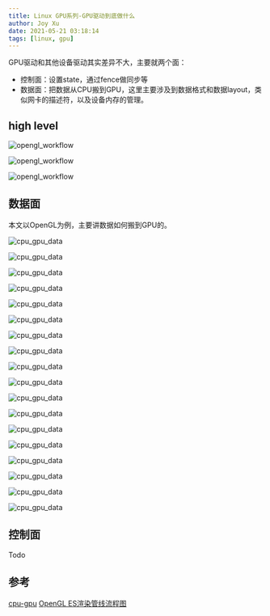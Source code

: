 ```yaml
---
title: Linux GPU系列-GPU驱动到底做什么
author: Joy Xu
date: 2021-05-21 03:18:14
tags: [linux, gpu]
---
```


GPU驱动和其他设备驱动其实差异不大，主要就两个面：

* 控制面：设置state，通过fence做同步等
* 数据面：把数据从CPU搬到GPU，这里主要涉及到数据格式和数据layout，类似网卡的描述符，以及设备内存的管理。

## high level

![opengl_workflow](/images/opengl_workflow1.png)

![opengl_workflow](/images/opengl_workflow2.png)

![opengl_workflow](/images/opengl_workflow3.png)

## 数据面

本文以OpenGL为例，主要讲数据如何搬到GPU的。

![cpu_gpu_data](/images/cpu_gpu_data1.png)

![cpu_gpu_data](/images/cpu_gpu_data2.png)

![cpu_gpu_data](/images/cpu_gpu_data3.png)

![cpu_gpu_data](/images/cpu_gpu_data4.png)

![cpu_gpu_data](/images/cpu_gpu_data5.png)

![cpu_gpu_data](/images/cpu_gpu_data6.png)

![cpu_gpu_data](/images/cpu_gpu_data7.png)

![cpu_gpu_data](/images/cpu_gpu_data8.png)

![cpu_gpu_data](/images/cpu_gpu_data9.png)

![cpu_gpu_data](/images/cpu_gpu_data10.png)

![cpu_gpu_data](/images/cpu_gpu_data11.png)

![cpu_gpu_data](/images/cpu_gpu_data12.png)

![cpu_gpu_data](/images/cpu_gpu_data13.png)

![cpu_gpu_data](/images/cpu_gpu_data14.png)

![cpu_gpu_data](/images/cpu_gpu_data15.png)

![cpu_gpu_data](/images/cpu_gpu_data16.png)

![cpu_gpu_data](/images/cpu_gpu_data17.png)

![cpu_gpu_data](/images/cpu_gpu_data18.png)

## 控制面

Todo

## 参考

[cpu-gpu](https://chamilo.grenoble-inp.fr/main/document/document.php?cidReq=ENSIMAG4MMG3D6&id_session=0&gidReq=0&gradebook=0&origin=&action=download&id=1109723)
[OpenGL ES渲染管线流程图](https://blog.csdn.net/liuyizhou95/article/details/80199616)
